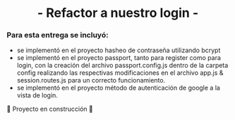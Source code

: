  <h1 align="center"> - Refactor a nuestro login -  </h1>

### Para esta entrega se incluyó:
- se implementó en el proyecto hasheo de contraseña utilizando bcrypt
- se implementó en el proyecto passport, tanto para register como para login, con la creación del archivo passport.config.js dentro de la carpeta config realizando las respectivas modificaciones en el archivo app.js & session.routes.js para un correcto funcionamiento.
- se implementó en el proyecto método de autenticación de google a la vista de login.

:construction: Proyecto en construcción :construction:
